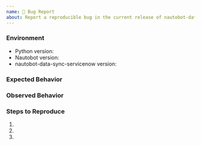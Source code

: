 ```yaml
---
name: 🐛 Bug Report
about: Report a reproducible bug in the current release of nautobot-data-sync-servicenow
---
```


### Environment
* Python version:  <!-- Example: 3.7.7 -->
* Nautobot version:  <!-- Example: 1.0.0 -->
* nautobot-data-sync-servicenow version:  <!-- Example: 0.1.0 -->

<!-- What did you expect to happen? -->
### Expected Behavior


<!-- What happened instead? -->
### Observed Behavior

<!--
    Describe in detail the exact steps that someone else can take to reproduce
    this bug using the current release.
-->
### Steps to Reproduce
1.
2.
3.
